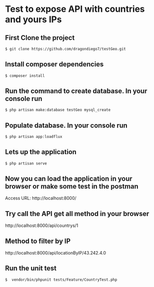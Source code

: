 # Test to expose API with countries and yours IPs

## First Clone the project

```sh
$ git clone https://github.com/dragondiego7/testGeo.git
```

## Install composer dependencies

```sh
$ composer install
```

## Run the command to create database. In your console run

```sh
$ php artisan make:database testGeo mysql_create
```

## Populate database. In your console run

```sh
$ php artisan app:loadflux
```

## Lets up the application

```sh
$ php artisan serve
```

## Now you can load the application in your browser or make some test in the postman

Access URL: http://localhost:8000/

## Try call the API get all method in your browser

http://localhost:8000/api/countrys/1


## Method to filter by IP

http://localhost:8000/api/locationByIP/43.242.4.0


## Run the unit test

```sh
$  vendor/bin/phpunit tests/Feature/CountryTest.php
```